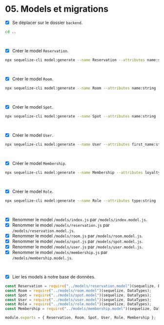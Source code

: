 # 05. Models et migrations

- [x] Se déplacer sur le dossier `backend`.
```bash
cd ..
```

<br>

- [x] Créer le model `Reservation`.
```bash
npx sequelize-cli model:generate --name Reservation --attributes name:string,date:date,note:string,number_of_customers:integer,status:integer
```

<br>

- [x] Créer le model `Room`.
```bash
npx sequelize-cli model:generate --name Room --attributes name:string
```
<br>

- [x] Créer le model `Spot`.
```bash
npx sequelize-cli model:generate --name Spot --attributes name:string
```

<br>

- [x] Créer le model `User`.
```bash
npx sequelize-cli model:generate --name User --attributes first_name:string,last_name:string,email:string,phone_number:string,password:string
```

<br>

- [x] Créer le model `Membership`.
```bash
npx sequelize-cli model:generate --name Membership --attributes loyalty_status:string,number_of_reservations:integer,expiration_date:date
```

<br>

- [x] Créer le model `Role`.
```bash
npx sequelize-cli model:generate --name Role --attributes type:string
```

<br>

- [x] Renommer le model `/models/index.js` par `/models/index.model.js`.
- [x] Renommer le model `/models/reservation.js` par `/models/reservation.model.js`.
- [x] Renommer le model `/models/room.js` par `/models/room.model.js`.
- [x] Renommer le model `/models/spot.js` par `/models/spot.model.js`.
- [x] Renommer le model `/models/user.js` par `/models/user.model.js`.
- [x] Renommer le model `/models/membership.js` par `/models/membership.model.js`.

<br>

- [x] Lier les models à notre base de données.
```javascript
const Reservation = require("../models/reservation.model")(sequelize, DataTypes);
const Room = require("../models/room.model")(sequelize, DataTypes);
const Spot = require("../models/spot.model")(sequelize, DataTypes);
const User = require("../models/user.model")(sequelize, DataTypes);
const Role = require("../models/role.model")(sequelize, DataTypes);
const Membership = require("../models/membership.model")(sequelize, DataTypes);

module.exports = { Reservation, Room, Spot, User, Role, Membership };
```
